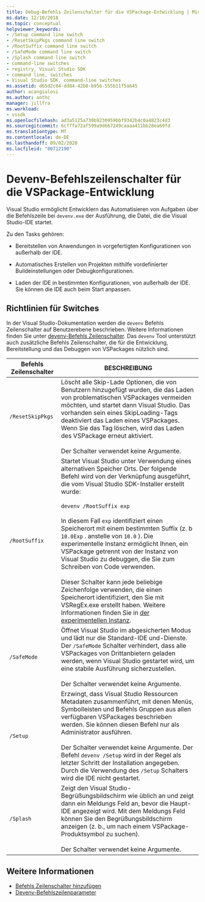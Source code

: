 ```yaml
---
title: Debug-Befehls Zeilenschalter für die VSPackage-Entwicklung | Microsoft-Dokumentation
ms.date: 12/10/2018
ms.topic: conceptual
helpviewer_keywords:
- /Setup command line switch
- /ResetSkipPkgs command line switch
- /RootSuffix command line switch
- /SafeMode command line switch
- /Splash command line switch
- command-line switches
- registry, Visual Studio SDK
- command line, switches
- Visual Studio SDK, command-line switches
ms.assetid: d65d2c04-dd84-42b0-b956-555b11f5a645
author: acangialosi
ms.author: anthc
manager: jillfra
ms.workload:
- vssdk
ms.openlocfilehash: ad3a5125a730b9230959bbf9342b4c0a4823c4d3
ms.sourcegitcommit: 6cfffa72af599a9d667249caaaa411bb28ea69fd
ms.translationtype: MT
ms.contentlocale: de-DE
ms.lasthandoff: 09/02/2020
ms.locfileid: "80712190"
---
```

# <a name="devenv-command-line-switches-for-vspackage-development"></a>Devenv-Befehlszeilenschalter für die VSPackage-Entwicklung

Visual Studio ermöglicht Entwicklern das Automatisieren von Aufgaben über die Befehlszeile bei `devenv.exe` der Ausführung, die Datei, die die Visual Studio-IDE startet.

 Zu den Tasks gehören:

- Bereitstellen von Anwendungen in vorgefertigten Konfigurationen von außerhalb der IDE.

- Automatisches Erstellen von Projekten mithilfe vordefinierter Buildeinstellungen oder Debugkonfigurationen.

- Laden der IDE in bestimmten Konfigurationen, von außerhalb der IDE. Sie können die IDE auch beim Start anpassen.

## <a name="guidelines-for-switches"></a>Richtlinien für Switches

In der Visual Studio-Dokumentation werden die `devenv` Befehls Zeilenschalter auf Benutzerebene beschrieben. Weitere Informationen finden Sie unter [devenv-Befehls Zeilenschalter](../ide/reference/devenv-command-line-switches.md). Das `devenv` Tool unterstützt auch zusätzliche Befehls Zeilenschalter, die für die Entwicklung, Bereitstellung und das Debuggen von VSPackages nützlich sind.

| Befehls Zeilenschalter | BESCHREIBUNG |
|---------------------| - |
| `/ResetSkipPkgs` | Löscht alle Skip-Lade Optionen, die von Benutzern hinzugefügt wurden, die das Laden von problematischen VSPackages vermeiden möchten, und startet dann Visual Studio. Das vorhanden sein eines SkipLoading-Tags deaktiviert das Laden eines VSPackages. Wenn Sie das Tag löschen, wird das Laden des VSPackage erneut aktiviert.<br /><br /> Der Schalter verwendet keine Argumente. |
| `/RootSuffix` | Startet Visual Studio unter Verwendung eines alternativen Speicher Orts. Der folgende Befehl wird von der Verknüpfung ausgeführt, die vom Visual Studio SDK-Installer erstellt wurde:<br /><br /> `devenv /RootSuffix exp`<br /><br /> In diesem Fall `exp` identifiziert einen Speicherort mit einem bestimmten Suffix (z. b `10.0Exp` . anstelle von `10.0` ). Die experimentelle Instanz ermöglicht Ihnen, ein VSPackage getrennt von der Instanz von Visual Studio zu debuggen, die Sie zum Schreiben von Code verwenden.<br /><br /> Dieser Schalter kann jede beliebige Zeichenfolge verwenden, die einen Speicherort identifiziert, den Sie mit VSRegEx.exe erstellt haben. Weitere Informationen finden Sie in [der experimentellen Instanz](../extensibility/the-experimental-instance.md). |
| `/SafeMode` | Öffnet Visual Studio im abgesicherten Modus und lädt nur die Standard-IDE und-Dienste. Der `/SafeMode` Schalter verhindert, dass alle VSPackages von Drittanbietern geladen werden, wenn Visual Studio gestartet wird, um eine stabile Ausführung sicherzustellen.<br /><br /> Der Schalter verwendet keine Argumente. |
| `/Setup` | Erzwingt, dass Visual Studio Ressourcen Metadaten zusammenführt, mit denen Menüs, Symbolleisten und Befehls Gruppen aus allen verfügbaren VSPackages beschrieben werden. Sie können diesen Befehl nur als Administrator ausführen. <br /><br /> Der Schalter verwendet keine Argumente. Der Befehl `devenv /Setup` wird in der Regel als letzter Schritt der Installation angegeben. Durch die Verwendung des `/Setup` Schalters wird die IDE nicht gestartet.|
| `/Splash` | Zeigt den Visual Studio-Begrüßungsbildschirm wie üblich an und zeigt dann ein Meldungs Feld an, bevor die Haupt-IDE angezeigt wird. Mit dem Meldungs Feld können Sie den Begrüßungsbildschirm anzeigen (z. b., um nach einem VSPackage-Produktsymbol zu suchen).<br /><br /> Der Schalter verwendet keine Argumente. |

## <a name="see-also"></a>Weitere Informationen

- [Befehls Zeilenschalter hinzufügen](../extensibility/adding-command-line-switches.md)
- [Devenv-Befehlszeilenparameter](../ide/reference/devenv-command-line-switches.md)
